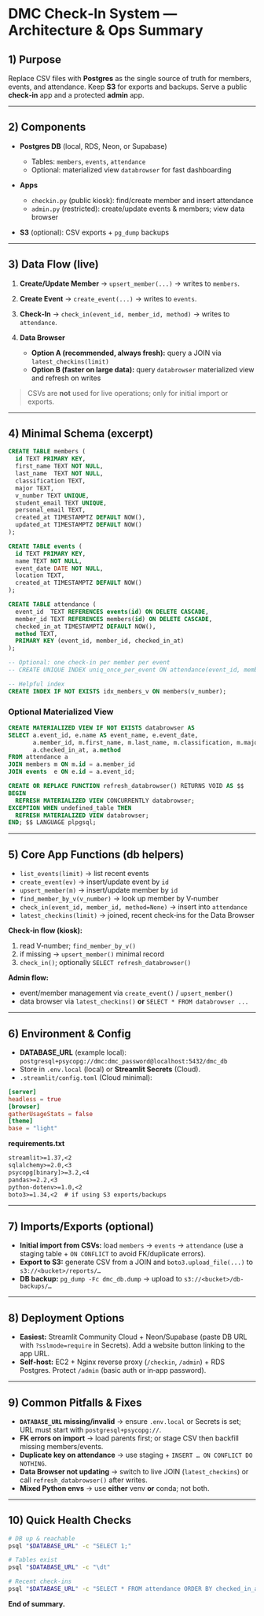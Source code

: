 # DMC Check‑In System — Architecture & Ops Summary

## 1) Purpose

Replace CSV files with **Postgres** as the single source of truth for members, events, and attendance. Keep **S3** for exports and backups. Serve a public **check‑in** app and a protected **admin** app.

---

## 2) Components

* **Postgres DB** (local, RDS, Neon, or Supabase)

  * Tables: `members`, `events`, `attendance`
  * Optional: materialized view `databrowser` for fast dashboarding
* **Apps**

  * `checkin.py` (public kiosk): find/create member and insert attendance
  * `admin.py` (restricted): create/update events & members; view data browser
* **S3** (optional): CSV exports + `pg_dump` backups

---

## 3) Data Flow (live)

1. **Create/Update Member** → `upsert_member(...)` → writes to `members`.
2. **Create Event** → `create_event(...)` → writes to `events`.
3. **Check‑In** → `check_in(event_id, member_id, method)` → writes to `attendance`.
4. **Data Browser**

   * **Option A (recommended, always fresh):** query a JOIN via `latest_checkins(limit)`
   * **Option B (faster on large data):** query `databrowser` materialized view and refresh on writes

> CSVs are **not** used for live operations; only for initial import or exports.

---

## 4) Minimal Schema (excerpt)

```sql
CREATE TABLE members (
  id TEXT PRIMARY KEY,
  first_name TEXT NOT NULL,
  last_name  TEXT NOT NULL,
  classification TEXT,
  major TEXT,
  v_number TEXT UNIQUE,
  student_email TEXT UNIQUE,
  personal_email TEXT,
  created_at TIMESTAMPTZ DEFAULT NOW(),
  updated_at TIMESTAMPTZ DEFAULT NOW()
);

CREATE TABLE events (
  id TEXT PRIMARY KEY,
  name TEXT NOT NULL,
  event_date DATE NOT NULL,
  location TEXT,
  created_at TIMESTAMPTZ DEFAULT NOW()
);

CREATE TABLE attendance (
  event_id  TEXT REFERENCES events(id) ON DELETE CASCADE,
  member_id TEXT REFERENCES members(id) ON DELETE CASCADE,
  checked_in_at TIMESTAMPTZ DEFAULT NOW(),
  method TEXT,
  PRIMARY KEY (event_id, member_id, checked_in_at)
);

-- Optional: one check‑in per member per event
-- CREATE UNIQUE INDEX uniq_once_per_event ON attendance(event_id, member_id);

-- Helpful index
CREATE INDEX IF NOT EXISTS idx_members_v ON members(v_number);
```

### Optional Materialized View

```sql
CREATE MATERIALIZED VIEW IF NOT EXISTS databrowser AS
SELECT a.event_id, e.name AS event_name, e.event_date,
       a.member_id, m.first_name, m.last_name, m.classification, m.major,
       a.checked_in_at, a.method
FROM attendance a
JOIN members m ON m.id = a.member_id
JOIN events  e ON e.id = a.event_id;

CREATE OR REPLACE FUNCTION refresh_databrowser() RETURNS VOID AS $$
BEGIN
  REFRESH MATERIALIZED VIEW CONCURRENTLY databrowser;
EXCEPTION WHEN undefined_table THEN
  REFRESH MATERIALIZED VIEW databrowser;
END; $$ LANGUAGE plpgsql;
```

---

## 5) Core App Functions (db helpers)

* `list_events(limit)` → list recent events
* `create_event(ev)` → insert/update event by `id`
* `upsert_member(m)` → insert/update member by `id`
* `find_member_by_v(v_number)` → look up member by V‑number
* `check_in(event_id, member_id, method=None)` → insert into `attendance`
* `latest_checkins(limit)` → joined, recent check‑ins for the Data Browser

**Check‑in flow (kiosk):**

1. read V‑number; `find_member_by_v()`
2. if missing → `upsert_member()` minimal record
3. `check_in()`; optionally `SELECT refresh_databrowser()`

**Admin flow:**

* event/member management via `create_event()` / `upsert_member()`
* data browser via `latest_checkins()` **or** `SELECT * FROM databrowser ...`

---

## 6) Environment & Config

* **DATABASE\_URL** (example local):
  `postgresql+psycopg://dmc:dmc_password@localhost:5432/dmc_db`
* Store in `.env.local` (local) or **Streamlit Secrets** (Cloud).
* `.streamlit/config.toml` (Cloud minimal):

```toml
[server]
headless = true
[browser]
gatherUsageStats = false
[theme]
base = "light"
```

**requirements.txt**

```txt
streamlit>=1.37,<2
sqlalchemy>=2.0,<3
psycopg[binary]>=3.2,<4
pandas>=2.2,<3
python-dotenv>=1.0,<2
boto3>=1.34,<2  # if using S3 exports/backups
```

---

## 7) Imports/Exports (optional)

* **Initial import from CSVs:** load `members` → `events` → `attendance` (use a staging table + `ON CONFLICT` to avoid FK/duplicate errors).
* **Export to S3:** generate CSV from a JOIN and `boto3.upload_file(...)` to `s3://<bucket>/reports/…`
* **DB backup:** `pg_dump -Fc dmc_db.dump` → upload to `s3://<bucket>/db-backups/…`

---

## 8) Deployment Options

* **Easiest:** Streamlit Community Cloud + Neon/Supabase (paste DB URL with `?sslmode=require` in Secrets). Add a website button linking to the app URL.
* **Self‑host:** EC2 + Nginx reverse proxy (`/checkin`, `/admin`) + RDS Postgres. Protect `/admin` (basic auth or in‑app password).

---

## 9) Common Pitfalls & Fixes

* **`DATABASE_URL` missing/invalid** → ensure `.env.local` or Secrets is set; URL must start with `postgresql+psycopg://`.
* **FK errors on import** → load parents first; or stage CSV then backfill missing members/events.
* **Duplicate key on attendance** → use staging + `INSERT … ON CONFLICT DO NOTHING`.
* **Data Browser not updating** → switch to live JOIN (`latest_checkins`) or call `refresh_databrowser()` after writes.
* **Mixed Python envs** → use **either** venv **or** conda; not both.

---

## 10) Quick Health Checks

```bash
# DB up & reachable
psql "$DATABASE_URL" -c "SELECT 1;"

# Tables exist
psql "$DATABASE_URL" -c "\dt"

# Recent check‑ins
psql "$DATABASE_URL" -c "SELECT * FROM attendance ORDER BY checked_in_at DESC LIMIT 5;"
```

**End of summary.**
